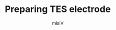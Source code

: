---
# An instance of the About widget.
# Documentation: https://wowchemy.com/docs/page-builder/
widget: tes_electrode

# Activate this widget? true/false
active: true

# This file represents a page section.
headless: true

# Order that this section appears on the page.
weight: 20

title: 'Preparing TES electrode'

# [design.spacing]
# Customize the section spacing. Order is top, right, bottom, left.
css_style: "padding-top: 20px; padding-bottom: 20px;"

# design:
#   background:
#       gradient_start: '#4bb4e3'
#       gradient_end: '#2b94c3'
#       gradient_angle: 180


# Choose the user profile to display
# This should be the username (folder name) of a profile in your `content/authors/` folder.
# See https://wowchemy.com/docs/get-started/#introduce-yourself
author: misiV
---